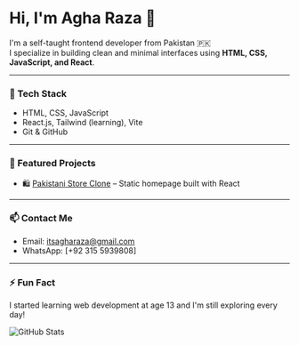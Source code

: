 # Hi, I'm Agha Raza 👋

I'm a self-taught frontend developer from Pakistan 🇵🇰  
I specialize in building clean and minimal interfaces using **HTML, CSS, JavaScript, and React**.

---

### 🔧 Tech Stack
- HTML, CSS, JavaScript
- React.js, Tailwind (learning), Vite
- Git & GitHub

---

### 📂 Featured Projects
- 🛍️ [Pakistani Store Clone](https://github.com/itsagharaza/Pakistani-store-clone) – Static homepage built with React

---

### 📫 Contact Me
- Email: itsagharaza@gmail.com
- WhatsApp: [+92 315 5939808]

---

### ⚡ Fun Fact
I started learning web development at age 13 and I'm still exploring every day!

![GitHub Stats](https://github-readme-stats.vercel.app/api?username=itsagharaza&show_icons=true&theme=tokyonight)
